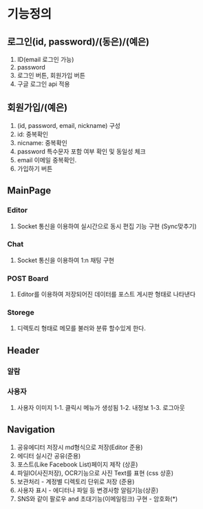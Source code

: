 # 기능정의

## 로그인(id, password)/(동은)/(예은) 
 1. ID(email 로그인 가능)
 2. password
 3. 로그인 버튼, 회원가입 버튼
 4. 구글 로그인 api 적용 

## 회원가입/(예은)
 1. (id, password, email, nickname) 구성 
 2. id: 중복확인
 3. nicname: 중복확인
 3. password 특수문자 포함 여부 확인 및 동일성 체크
 4. email 이메일 중복확인.
 5. 가입하기 버튼

## MainPage

### Editor
 1. Socket 통신을 이용하여 실시간으로 동시 편집 기능 구현 (Sync맞추기)
  
### Chat
 1. Socket 통신을 이용하여 1:n 채팅 구현
 
### POST Board
 1. Editor를 이용하여 저장되어진 데이터를 포스트 게시판 형태로 나타낸다
 
### Storege
 1. 디렉토리 형태로 메모를 불러와 분류 할수있게 한다.
 
## Header
 ### 알람
 ### 사용자
  1. 사용자 이미지
  	1-1. 클릭시 메뉴가 생성됨
  	1-2. 내정보
  	1-3. 로그아웃 	 
 ## Navigation
 

1. 공유에디터 저장시 md형식으로 저장(Editor 준용)
2. 에디터 실시간 공유(준용)
3. 포스트(Like Facebook List)페이지 제작 (상훈)
4. 파일IO(사진저장), OCR기능으로 사진 Text를 표현 (css 상훈)
5. 보관처리 - 계정별 디렉토리 단위로 저장 (준용)
6. 사용자 표시 - 에디터나 파일 등 변경사항 알림기능(상훈)
7. SNS와 같이 팔로우 and 초대기능(이메일링크) 구현 - 암호화(*)